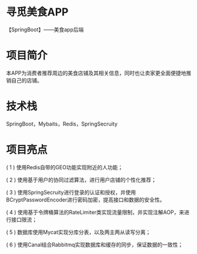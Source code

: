 # 寻觅美食APP
【SpringBoot】——美食app后端


# 项目简介
本APP为消费者推荐周边的美食店铺及其相关信息，同时也让卖家更全面便捷地推销自己的店铺。

# 技术栈
SpringBoot，Mybaits，Redis，SpringSecruity

# 项目亮点
( 1 ) 使用Redis自带的GEO功能实现附近的人功能；

( 2 ) 使用基于用户的协同过滤算法，进行用户店铺的个性化推荐；

( 3 ) 使用SpringSecruity进行登录的认证和授权，并使用BCryptPasswordEncoder进行密码加密，提高接口和数据的安全性。

( 4 ) 使用基于令牌桶算法的RateLimiter类实现流量限制，并实现注解AOP，来进行接口限流；

( 5 ) 数据库使用Mycat实现分库分表，以及两主两从读写分离；

( 6 ) 使用Canal结合Rabbitmq实现数据库和缓存的同步，保证数据的一致性；
